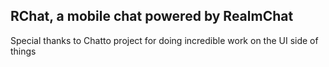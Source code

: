 ## RChat, a mobile chat powered by RealmChat

Special thanks to Chatto project for doing incredible work on the UI side of things
